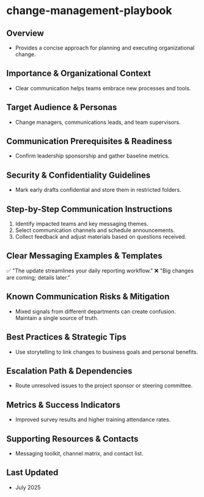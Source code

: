 # change-management-playbook

## Overview
- Provides a concise approach for planning and executing organizational change.

## Importance & Organizational Context
- Clear communication helps teams embrace new processes and tools.

## Target Audience & Personas
- Change managers, communications leads, and team supervisors.

## Communication Prerequisites & Readiness
- Confirm leadership sponsorship and gather baseline metrics.

## Security & Confidentiality Guidelines
- Mark early drafts confidential and store them in restricted folders.

## Step-by-Step Communication Instructions
1. Identify impacted teams and key messaging themes.
2. Select communication channels and schedule announcements.
3. Collect feedback and adjust materials based on questions received.

## Clear Messaging Examples & Templates
✅ "The update streamlines your daily reporting workflow."
❌ "Big changes are coming; details later."

## Known Communication Risks & Mitigation
- Mixed signals from different departments can create confusion. Maintain a single source of truth.

## Best Practices & Strategic Tips
- Use storytelling to link changes to business goals and personal benefits.

## Escalation Path & Dependencies
- Route unresolved issues to the project sponsor or steering committee.

## Metrics & Success Indicators
- Improved survey results and higher training attendance rates.

## Supporting Resources & Contacts
- Messaging toolkit, channel matrix, and contact list.

## Last Updated
- July 2025
